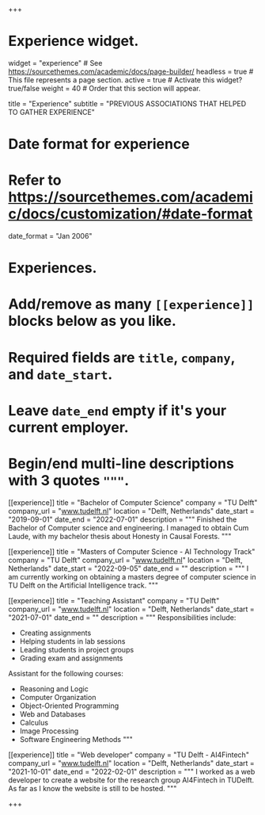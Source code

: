 +++
# Experience widget.
widget = "experience"  # See https://sourcethemes.com/academic/docs/page-builder/
headless = true  # This file represents a page section.
active = true  # Activate this widget? true/false
weight = 40  # Order that this section will appear.

title = "Experience"
subtitle = "PREVIOUS ASSOCIATIONS THAT HELPED TO GATHER EXPERIENCE"

# Date format for experience
#   Refer to https://sourcethemes.com/academic/docs/customization/#date-format
date_format = "Jan 2006"

# Experiences.
#   Add/remove as many `[[experience]]` blocks below as you like.
#   Required fields are `title`, `company`, and `date_start`.
#   Leave `date_end` empty if it's your current employer.
#   Begin/end multi-line descriptions with 3 quotes `"""`.

[[experience]]
  title = "Bachelor of Computer Science"
  company = "TU Delft"
  company_url = "www.tudelft.nl"
  location = "Delft, Netherlands"
  date_start = "2019-09-01"
  date_end = "2022-07-01"
  description = """
  Finished the Bachelor of Computer science and engineering.
  I managed to obtain Cum Laude, with my bachelor thesis about Honesty in Causal Forests.
  """

[[experience]]
  title = "Masters of Computer Science - AI Technology Track"
  company = "TU Delft"
  company_url = "www.tudelft.nl"
  location = "Delft, Netherlands"
  date_start = "2022-09-05"
  date_end = ""
  description = """
  I am currently working on obtaining a masters degree of computer science in TU Delft on the
  Artificial Intelligence track.
  """

[[experience]]
  title = "Teaching Assistant"
  company = "TU Delft"
  company_url = "www.tudelft.nl"
  location = "Delft, Netherlands"
  date_start = "2021-07-01"
  date_end = ""
  description = """
  Responsibilities include:
  
  * Creating assignments
  * Helping students in lab sessions
  * Leading students in project groups
  * Grading exam and assignments

  Assistant for the following courses:
  * Reasoning and Logic
  * Computer Organization
  * Object-Oriented Programming
  * Web and Databases
  * Calculus
  * Image Processing
  * Software Engineering Methods
  """

[[experience]]
  title = "Web developer"
  company = "TU Delft - AI4Fintech"
  company_url = "www.tudelft.nl"
  location = "Delft, Netherlands"
  date_start = "2021-10-01"
  date_end = "2022-02-01"
  description = """
  I worked as a web developer to create a website for the research group AI4Fintech in TUDelft.
  As far as I know the website is still to be hosted.
  """
  
+++
